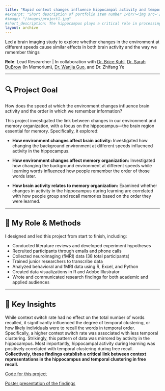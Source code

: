 ```yaml
---
title: "Rapid context changes influence hippocampal activity and temporal clustering of free recall"
#excerpt: "Short description of portfolio item number 1<br/><img src='/images/500x300.png'>"
#image: "/images/project1.jpg"
#short_description: The hippocampus plays a critical role in processing contextual information. Additionally, context powerfully shapes how our memories are organized. In this study, we establish a link between context representations in the hippocampus and memory organization.   
layout: archive
---
```



Led a brain imaging study to explore whether changes in the environment at different speeds cause similar effects in both brain activity and the way we remember things

<strong>Role</strong>: Lead Researcher | In collaboration with [Dr. Brice Kuhl](https://kuhllab.com/), [Dr. Sarah DuBrow](https://www.dubrowlab.org/) (In Memorium), [Dr. Wanjia Guo](https://wanjiag.github.io/), and Dr. Zhifang Ye

---

<h2 style="font-size:24px;">🔍 Project Goal</h2> 

How does the speed at which the environment changes influence brain activity and the order in which we remember information?

This project investigated the link between changes in our environment and memory organization, with a focus on the hippocampus—the brain region essential for memory. Specifically, it explored:

* **How environment changes affect brain activity:** Investigated how changing the background environment at different speeds influenced activity in the hippocampus.

* **How environment changes affect memory organization:** Investigated how changing the background environment at different speeds while learning words influenced how people remember the order of those words later.

* **How brain activity relates to memory organization:** Examined whether changes in activity in the hippocampus during learning are correlated with how people group and recall memories based on the order they were learned.


---
<h2 style="font-size:24px;">🧪 My Role & Methods </h2> 
I designed and led this project from start to finish, including:

- Conducted literature reviews and developed experiment hypotheses
- Recruited participants through emails and phone calls
- Collected neuroimaging (fMRI) data (38 total participants)
- Trained junior researchers to transcribe data 
- Analyzed behavioral and fMRI data using R, Excel, and Python
- Created data visualizations in R and Adobe Illustrator 
- Wrote and communicated research findings for both academic and applied audiences

---

<h2 style="font-size:24px;">🧠 Key Insights </h2> 

While context switch rate had no effect on the total number of words recalled, it significantly influenced the degree of temporal clustering, or how likely individuals were to recall the words in temporal order. Specifically, a higher context switch rate was associated with less temporal clustering. Strikingly, this pattern of data was mirrored by activity in the hippocampus. Most importantly, hippocampal activity during learning was positively correlated with temporal clustering during free recall. **Collectively, these findings establish a critical link between context representations in the hippocampus and temporal clustering in free recall.**



<div class="buttons">
  <!-- GitHub Button -->
  <a href="https://github.com/lindsay-rait/paper-context-autocorr" class="btn btn-github" target="_blank">Code for this project</a>
  
  
  <!-- Publication Button -->
  <a href="https://kuhllab.com/wp-content/uploads/2025/04/Rait_CNS_poster_2025_PRINTING.pdf" class="btn btn-publication" target="_blank">Poster presentation of the findings</a>
</div>
